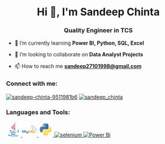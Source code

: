 <h1 align="center">Hi 👋, I'm Sandeep Chinta</h1>
<h3 align="center">Quality Engineer in TCS</h3>

- 🌱 I’m currently learning **Power BI, Python, SQL, Excel**

- 👯 I’m looking to collaborate on **Data Analyst Projects**

- 📫 How to reach me **sandeep27101998@gmail.com**

<h3 align="left">Connect with me:</h3>
<p align="left">
<a href="https://www.linkedin.com/in/chintasandeep/" target="blank"><img align="center" src="https://raw.githubusercontent.com/rahuldkjain/github-profile-readme-generator/master/src/images/icons/Social/linked-in-alt.svg" alt="sandeep-chinta-9511981b6" height="30" width="40" /></a>
<a href="https://discord.gg/sandeep_chinta" target="blank"><img align="center" src="https://raw.githubusercontent.com/rahuldkjain/github-profile-readme-generator/master/src/images/icons/Social/discord.svg" alt="sandeep_chinta" height="30" width="40" /></a>
</p>

<h3 align="left">Languages and Tools:</h3>
<p align="left"> <a href="https://www.java.com" target="_blank" rel="noreferrer"> <img src="https://raw.githubusercontent.com/devicons/devicon/master/icons/java/java-original.svg" alt="java" width="40" height="40"/> </a> <a href="https://www.mysql.com/" target="_blank" rel="noreferrer"> <img src="https://raw.githubusercontent.com/devicons/devicon/master/icons/mysql/mysql-original-wordmark.svg" alt="mysql" width="40" height="40"/> </a> <a href="https://www.python.org" target="_blank" rel="noreferrer"> <img src="https://raw.githubusercontent.com/devicons/devicon/master/icons/python/python-original.svg" alt="python" width="40" height="40"/> </a> <a href="https://www.selenium.dev" target="_blank" rel="noreferrer"> <img src="https://raw.githubusercontent.com/detain/svg-logos/780f25886640cef088af994181646db2f6b1a3f8/svg/selenium-logo.svg" alt="selenium" width="40" height="40"/> </a> <a href="https://powerbi.microsoft.com/en-us/" target="_blank"><img style="margin: 5" src="https://profilinator.rishav.dev/skills-assets/powerbi.png" alt="Power Bi" width="40" height="40" />  </a> </p>
